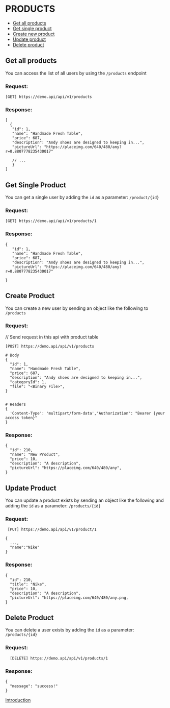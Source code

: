 # PRODUCTS

- [Get all products](#getAllProducts)
- [Get single product](#getSingleProduct)
- [Create new product](#createProduct)
- [Update product](#updateProduct)
- [Delete product](#deleteProduct)

<a id="getAllProducts"></a>

## Get all products​

You can access the list of all users by using the `/products` endpoint

### Request:

    [GET] https://demo.api/api/v1/products

### Response:

    [
      {
       "id": 1,
       "name": "Handmade Fresh Table",
       "price": 687,
       "description": "Andy shoes are designed to keeping in...",
       "pictureUrl": "https://placeimg.com/640/480/any?r=0.8807778235430017"

       // ...
       }
    ]

<a id="getSingleProduct"></a>

## Get Single Product

You can get a single user by adding the `id` as a parameter: `/product/{id}`

### Request:

    ​[GET] https://demo.api/api/v1/products/1

### Response:

    {
       "id": 1,
       "name": "Handmade Fresh Table",
       "price": 687,
       "description": "Andy shoes are designed to keeping in...",
       "pictureUrl": "https://placeimg.com/640/480/any?r=0.8807778235430017"

    }

<a id="createProduct"></a>

## Create Product

You can create a new user by sending an object like the following to `/products`

### Request:

​// Send request in this api with product table

    [POST] https://demo.api/api/v1/products

    # Body
    {
      "id": 1,
      "name": "Handmade Fresh Table",
      "price": 687,
      "description": "Andy shoes are designed to keeping in...",
      "categoryId": 1,
      "file": "<Binary File>",
    }


    # Headers
    {
      'Content-Type': 'multipart/form-data',"Authorization": "Bearer {your access token}"
    }

### Response:

    {
      "id": 210,
      "name": "New Product",
      "price": 10,
      "description": "A description",
      "pictureUrl": "https://placeimg.com/640/480/any",
    }

<a id="updateProduct"></a>

## Update Product

You can update a product exists by sending an object like the following and adding the `id` as a parameter: `/products/{id}`

### Request:

    ​ [PUT] https://demo.api/api/v1/product/1

    {
      ...,
      "name":"Nike"
    }

### Response:

    {
      "id": 210,
      "title": "Nike",
      "price": 10,
      "description": "A description",
      "pictureUrl": "https://placeimg.com/640/480/any.png,
    }

<a id="deleteProduct"></a>

## Delete Product

You can delete a user exists by adding the `id` as a parameter: `/products/{id}`

### Request:

    ​  [DELETE] https://demo.api/api/v1/products/1

### Response:

    {
      "message": "success!"
    }

[Introduction](../APIEndpoint.md)

